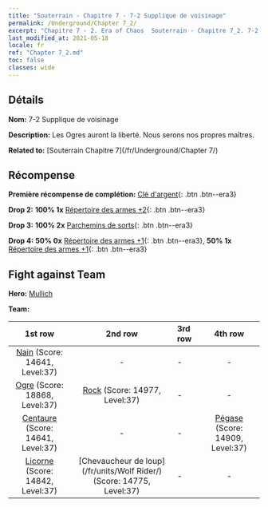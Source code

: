 ```yaml
---
title: "Souterrain - Chapitre 7 - 7-2 Supplique de voisinage"
permalink: /Underground/Chapter 7_2/
excerpt: "Chapitre 7 - 2. Era of Chaos  Souterrain - Chapitre 7_2. 7-2 Supplique de voisinage"
last_modified_at: 2021-05-18
locale: fr
ref: "Chapter 7_2.md"
toc: false
classes: wide
---
```


## Détails

 **Nom:** 7-2 Supplique de voisinage

 **Description:** Les Ogres auront la liberté. Nous serons nos propres maîtres.

 **Related to:** [Souterrain Chapitre 7](/fr/Underground/Chapter 7/)

## Récompense

 **Première récompense de complétion:** [Clé d'argent](/ItemsFR/con_693/){: .btn .btn--era3}

 **Drop 2:** **100% 1x** [Répertoire des armes +2](/ItemsFR/mat_32/){: .btn .btn--era3}

 **Drop 3:** **100% 2x** [Parchemins de sorts](/ItemsFR/con_694/){: .btn .btn--era3}

 **Drop 4:** **50% 0x** [Répertoire des armes +1](/ItemsFR/mat_25/){: .btn .btn--era3}, **50% 1x** [Répertoire des armes +1](/ItemsFR/mat_25/){: .btn .btn--era3}


## Fight against Team
 **Hero:** [Mullich](/fr/heroes/Mullich/)

 **Team:**


  | 1st row | 2nd row | 3rd row | 4th row |
  |:----:|:----:|:----|:----:|
  | [Nain](/fr/units/Dwarf/) (Score: 14641, Level:37)  | - | - | - |
  | [Ogre](/fr/units/Ogre/) (Score: 18868, Level:37)  | [Rock](/fr/units/Roc/) (Score: 14977, Level:37)  | - | - |
  | [Centaure](/fr/units/Centaur/) (Score: 14641, Level:37)  | - | - | [Pégase](/fr/units/Pegasus/) (Score: 14909, Level:37)  |
  | [Licorne](/fr/units/Unicorn/) (Score: 14842, Level:37)  | [Chevaucheur de loup](/fr/units/Wolf Rider/) (Score: 14775, Level:37)  | - | - |


